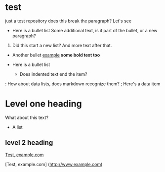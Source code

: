 # test
just a test repository
 does this break the paragraph?
Let's see

* Here is a bullet list
Some additional text, is it part of the bullet, or a new paragraph?
1. Did this start a new list?
And more text after that.
* Another bullet
[example](http://www.example.com)
**some bold text too**

* Here is a bullet list
    * Does indented text end the item?

: How about data lists, does markdown recognize them?
; Here's a data item

# Level one heading
What about this text?

* A list
## level 2 heading

[Test, example.com](http://www.example.com)

[Test, example.com]
(http://www.example.com)
